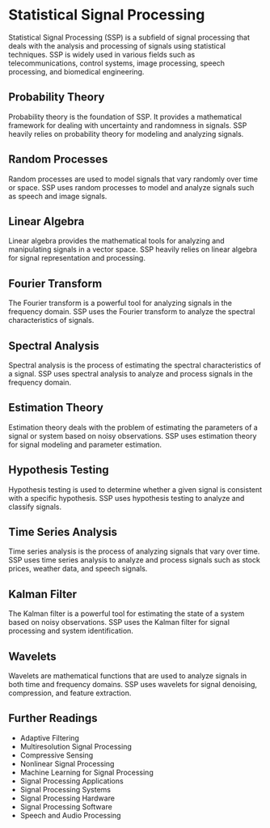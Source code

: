 # Statistical Signal Processing

Statistical Signal Processing (SSP) is a subfield of signal processing that deals with the analysis and processing of signals using statistical techniques. SSP is widely used in various fields such as telecommunications, control systems, image processing, speech processing, and biomedical engineering.

## Probability Theory

Probability theory is the foundation of SSP. It provides a mathematical framework for dealing with uncertainty and randomness in signals. SSP heavily relies on probability theory for modeling and analyzing signals.

## Random Processes

Random processes are used to model signals that vary randomly over time or space. SSP uses random processes to model and analyze signals such as speech and image signals.

## Linear Algebra

Linear algebra provides the mathematical tools for analyzing and manipulating signals in a vector space. SSP heavily relies on linear algebra for signal representation and processing.

## Fourier Transform

The Fourier transform is a powerful tool for analyzing signals in the frequency domain. SSP uses the Fourier transform to analyze the spectral characteristics of signals.

## Spectral Analysis

Spectral analysis is the process of estimating the spectral characteristics of a signal. SSP uses spectral analysis to analyze and process signals in the frequency domain.

## Estimation Theory

Estimation theory deals with the problem of estimating the parameters of a signal or system based on noisy observations. SSP uses estimation theory for signal modeling and parameter estimation.

## Hypothesis Testing

Hypothesis testing is used to determine whether a given signal is consistent with a specific hypothesis. SSP uses hypothesis testing to analyze and classify signals.

## Time Series Analysis

Time series analysis is the process of analyzing signals that vary over time. SSP uses time series analysis to analyze and process signals such as stock prices, weather data, and speech signals.

## Kalman Filter

The Kalman filter is a powerful tool for estimating the state of a system based on noisy observations. SSP uses the Kalman filter for signal processing and system identification.

## Wavelets

Wavelets are mathematical functions that are used to analyze signals in both time and frequency domains. SSP uses wavelets for signal denoising, compression, and feature extraction.

## Further Readings

- Adaptive Filtering
- Multiresolution Signal Processing
- Compressive Sensing
- Nonlinear Signal Processing
- Machine Learning for Signal Processing
- Signal Processing Applications
- Signal Processing Systems
- Signal Processing Hardware
- Signal Processing Software
- Speech and Audio Processing
